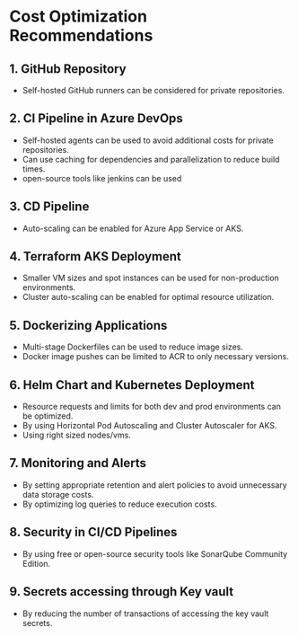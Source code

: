 # Cost Optimization Recommendations

## 1. GitHub Repository
- Self-hosted GitHub runners can be considered for private repositories.

## 2. CI Pipeline in Azure DevOps
- Self-hosted agents can be used to avoid additional costs for private repositories.
- Can use caching for dependencies and parallelization to reduce build times.
- open-source tools like jenkins can be used 

## 3. CD Pipeline
- Auto-scaling can be enabled for Azure App Service or AKS.

## 4. Terraform AKS Deployment
- Smaller VM sizes and spot instances can be used for non-production environments.
- Cluster auto-scaling can be enabled for optimal resource utilization.

## 5. Dockerizing Applications
- Multi-stage Dockerfiles can be used to reduce image sizes.
- Docker image pushes can be limited to ACR to only necessary versions.

## 6. Helm Chart and Kubernetes Deployment
- Resource requests and limits for both dev and prod environments can be optimized.
- By using Horizontal Pod Autoscaling and Cluster Autoscaler for AKS.
- Using right sized nodes/vms.

## 7. Monitoring and Alerts
- By setting appropriate retention and alert policies to avoid unnecessary data storage costs.
- By optimizing log queries to reduce execution costs.

## 8. Security in CI/CD Pipelines
- By using free or open-source security tools like SonarQube Community Edition.

## 9. Secrets accessing through Key vault
- By reducing the number of transactions of accessing the key vault secrets.
